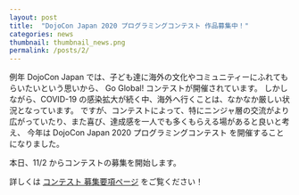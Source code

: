 ```yaml
---
layout: post
title:  "DojoCon Japan 2020 プログラミングコンテスト 作品募集中！"
categories: news
thumbnail: thumbnail_news.png
permalink: /posts/2/
---
```


例年 DojoCon Japan では、子ども達に海外の文化やコミュニティーにふれてもらいたいという思いから、
Go Global! コンテストが開催されています。
しかしながら、COVID-19 の感染拡大が続く中、海外へ行くことは、なかなか厳しい状況となっています。
ですが、コンテストによって、特にニンジャ層の交流がより広がっていたり、また喜び、達成感を一人でも多くもらえる場があると良いと考え、
今年は DojoCon Japan 2020 プログラミングコンテスト を開催することになりました。

本日、11/2 からコンテストの募集を開始します。

詳しくは [コンテスト 募集要項ページ](/contest) をご覧ください！

